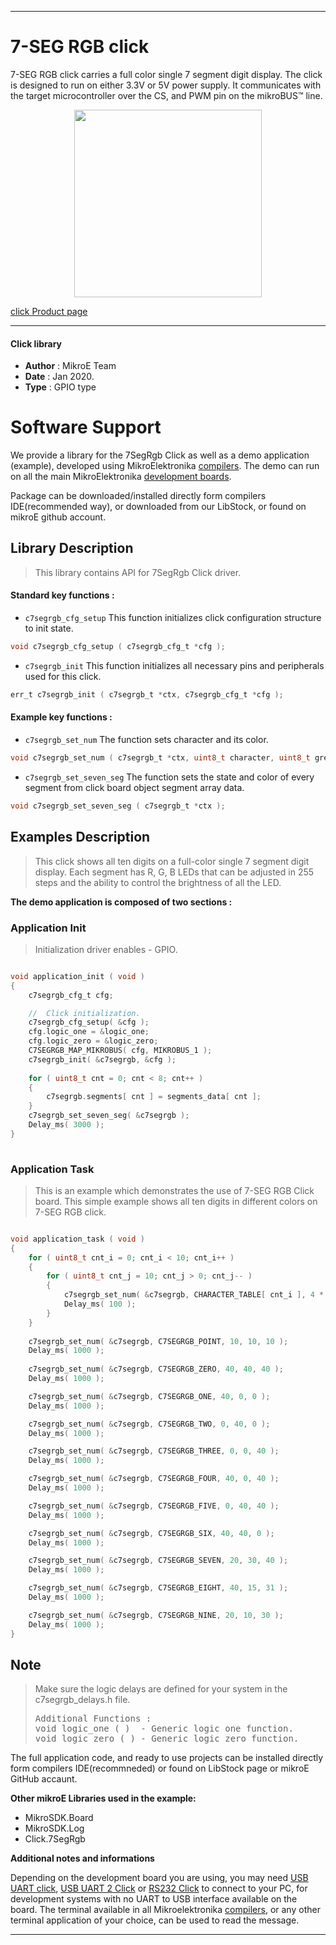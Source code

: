 
---
# 7-SEG RGB click

7-SEG RGB click carries a full color single 7 segment digit display. The click is designed to run on either 3.3V or 5V power supply. It communicates with the target microcontroller over the CS, and PWM pin on the mikroBUS™ line.

<p align="center">
  <img src="https://download.mikroe.com/images/click_for_ide/7segrgb_click.png" height=300px>
</p>

[click Product page](https://www.mikroe.com/7-seg-rgb-click)

---


#### Click library 

- **Author**        : MikroE Team
- **Date**          : Jan 2020.
- **Type**          : GPIO type


# Software Support

We provide a library for the 7SegRgb Click 
as well as a demo application (example), developed using MikroElektronika 
[compilers](https://shop.mikroe.com/compilers). 
The demo can run on all the main MikroElektronika [development boards](https://shop.mikroe.com/development-boards).

Package can be downloaded/installed directly form compilers IDE(recommended way), or downloaded from our LibStock, or found on mikroE github account. 

## Library Description

> This library contains API for 7SegRgb Click driver.

#### Standard key functions :

- `c7segrgb_cfg_setup` This function initializes click configuration structure to init state.
```c
void c7segrgb_cfg_setup ( c7segrgb_cfg_t *cfg );
```

- `c7segrgb_init` This function initializes all necessary pins and peripherals used for this click.
```c
err_t c7segrgb_init ( c7segrgb_t *ctx, c7segrgb_cfg_t *cfg );
```

#### Example key functions :

- `c7segrgb_set_num` The function sets character and its color.
```c
void c7segrgb_set_num ( c7segrgb_t *ctx, uint8_t character, uint8_t green_brightness, uint8_t red_brightness, uint8_t blue_brightness );
```
 
- `c7segrgb_set_seven_seg` The function sets the state and color of every segment from click board object segment array data.
```c
void c7segrgb_set_seven_seg ( c7segrgb_t *ctx );
```

## Examples Description

> This click shows all ten digits on a full-color single 7 segment digit display. 
> Each segment has R, G, B LEDs that can be adjusted in 255 steps and the ability to control the brightness of all the LED.

**The demo application is composed of two sections :**

### Application Init 

> Initialization driver enables - GPIO.

```c

void application_init ( void )
{
    c7segrgb_cfg_t cfg;

    //  Click initialization.
    c7segrgb_cfg_setup( &cfg );
    cfg.logic_one = &logic_one;
    cfg.logic_zero = &logic_zero;
    C7SEGRGB_MAP_MIKROBUS( cfg, MIKROBUS_1 );
    c7segrgb_init( &c7segrgb, &cfg );
    
    for ( uint8_t cnt = 0; cnt < 8; cnt++ )
    {
        c7segrgb.segments[ cnt ] = segments_data[ cnt ];
    }
    c7segrgb_set_seven_seg( &c7segrgb );
    Delay_ms( 3000 );
}
  
```

### Application Task

> This is an example which demonstrates the use of 7-SEG RGB Click board.
> This simple example shows all ten digits in different colors on 7-SEG RGB click.

```c

void application_task ( void )
{
    for ( uint8_t cnt_i = 0; cnt_i < 10; cnt_i++ )
    {
        for ( uint8_t cnt_j = 10; cnt_j > 0; cnt_j-- )
        {
            c7segrgb_set_num( &c7segrgb, CHARACTER_TABLE[ cnt_i ], 4 * cnt_i, 4 * cnt_j, cnt_i * cnt_j );
            Delay_ms( 100 );
        }
    }
    
    c7segrgb_set_num( &c7segrgb, C7SEGRGB_POINT, 10, 10, 10 );
    Delay_ms( 1000 );
    
    c7segrgb_set_num( &c7segrgb, C7SEGRGB_ZERO, 40, 40, 40 );
    Delay_ms( 1000 );

    c7segrgb_set_num( &c7segrgb, C7SEGRGB_ONE, 40, 0, 0 );
    Delay_ms( 1000 );

    c7segrgb_set_num( &c7segrgb, C7SEGRGB_TWO, 0, 40, 0 );
    Delay_ms( 1000 );

    c7segrgb_set_num( &c7segrgb, C7SEGRGB_THREE, 0, 0, 40 );
    Delay_ms( 1000 );

    c7segrgb_set_num( &c7segrgb, C7SEGRGB_FOUR, 40, 0, 40 );
    Delay_ms( 1000 );

    c7segrgb_set_num( &c7segrgb, C7SEGRGB_FIVE, 0, 40, 40 );
    Delay_ms( 1000 );

    c7segrgb_set_num( &c7segrgb, C7SEGRGB_SIX, 40, 40, 0 );
    Delay_ms( 1000 );

    c7segrgb_set_num( &c7segrgb, C7SEGRGB_SEVEN, 20, 30, 40 );
    Delay_ms( 1000 );

    c7segrgb_set_num( &c7segrgb, C7SEGRGB_EIGHT, 40, 15, 31 );
    Delay_ms( 1000 );

    c7segrgb_set_num( &c7segrgb, C7SEGRGB_NINE, 20, 10, 30 );
    Delay_ms( 1000 );
}

```

## Note

> Make sure the logic delays are defined for your system in the c7segrgb_delays.h file.
>
> <pre>
> Additional Functions :
> void logic_one ( )  - Generic logic one function.
> void logic_zero ( ) - Generic logic zero function.
> </pre>

The full application code, and ready to use projects can be  installed directly form compilers IDE(recommneded) or found on LibStock page or mikroE GitHub accaunt.

**Other mikroE Libraries used in the example:** 

- MikroSDK.Board
- MikroSDK.Log
- Click.7SegRgb

**Additional notes and informations**

Depending on the development board you are using, you may need 
[USB UART click](https://shop.mikroe.com/usb-uart-click), 
[USB UART 2 Click](https://shop.mikroe.com/usb-uart-2-click) or 
[RS232 Click](https://shop.mikroe.com/rs232-click) to connect to your PC, for 
development systems with no UART to USB interface available on the board. The 
terminal available in all Mikroelektronika 
[compilers](https://shop.mikroe.com/compilers), or any other terminal application 
of your choice, can be used to read the message.



---
